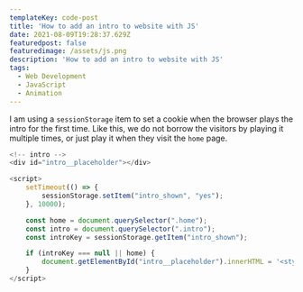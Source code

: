 ```yaml
---
templateKey: code-post
title: 'How to add an intro to website with JS'
date: 2021-08-09T19:28:37.629Z
featuredpost: false
featuredimage: /assets/js.png
description: 'How to add an intro to website with JS'
tags:
  - Web Development
  - JavaScript
  - Animation
---
```


I am using a `sessionStorage` item to set a cookie when the browser plays the intro for the first time. Like this, we do not borrow the visitors by playing it multiple times, or just play it when they visit the `home` page.

```js
<!-- intro -->
<div id="intro__placeholder"></div>

<script>
    setTimeout(() => {
        sessionStorage.setItem("intro_shown", "yes");
    }, 10000);

    const home = document.querySelector(".home");
    const intro = document.querySelector(".intro");
    const introKey = sessionStorage.getItem("intro_shown");

    if (introKey === null || home) {
        document.getElementById("intro__placeholder").innerHTML = '<style>Your CSS here</style><div class="intro">Your HTML code here</div>';
    }
</script>
```
